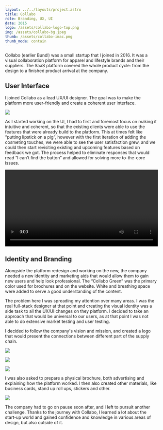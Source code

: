 ```yaml
---
layout: ../../layouts/project.astro
title: Collabo
role: Branding, UX, UI
date: 2015
logo: /assets/collabo-logo-top.png
img: /assets/collabo-bg.jpeg
thumb: /assets/collabo-imac.png
thumb_mode: contain
---
```


Collabo (earlier Bundl) was a small startup that I joined in 2016. It
was a visual collaboration platform for apparel and lifestyle brands and their
suppliers. The SaaS platform covered the whole product cycle: from the design to
a finished product arrival at the company.

## User Interface

I joined Collabo as a lead UX/UI designer. The goal was to make the platform
more user-friendly and create a coherent user interface. 

![](/assets/collabo-imac.png)

As I started working on the UI, I had to first and foremost focus on making it
intuitive and coherent, so that the existing clients were able to use the
features that were already build to the platform. This at times felt like
“putting lipstick on a pig”, however with the first iteration of adding the cosmeting touches, we were able to see
the user satisfaction grew, and we could then start revisiting existing and
upcoming features based on feedback we got. The process helped to eliminate
responses that would read “I can’t find the button” and allowed for solving more
to-the-core issues.

<video autoplay loop playsinline src="/assets/video.mp4" width="100%">
    <source src="/assets/video.mp4" type="video/mp4">
    <source src="/assets/video.webm" type="video/ogg">
</video>

## Identity and Branding

Alongside the platform redesign and working on the new, the company needed a new
identity and marketing aids that would allow them to gain new users and help look
professional. The “Collabo Green” was the primary color used for brochures and
on the website. White and breathing space were added to serve a good
understanding of the content.

The problem here I was spreading my attention over many areas. I was
the real full-stack designer at that point and creating the visual identity was
a side task to all the UX/UI changes on they platform. I decided to take an
approach that would be universal to our users, as at that point I was not
able to do extensive market testing and user testing.

I decided to follow the company's vision and mission, and created a logo that would present
the connections between different part of the supply chain.

![](/assets/collabo-colors.png)

![](/assets/collabo-logo.png)

![](/assets/callabo-icons.png)

I was also asked to prepare a physical brochure, both advertising and explaining
how the platform worked. I then also created other materials, like business
cards, stand up roll ups, stickers and other.

![](/assets/collabo-promo.png)

The company had to go on pause soon after, and I left to pursuit another challenge. Thanks to the journey with Collabo, I learned a lot about the start-up world and gained confidence and knowledge in various areas of design, but also outside of it. 